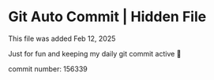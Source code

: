 # Git Auto Commit | Hidden File

This file was added Feb 12, 2025

Just for fun and keeping my daily git commit active 🤪

commit number: 156339
